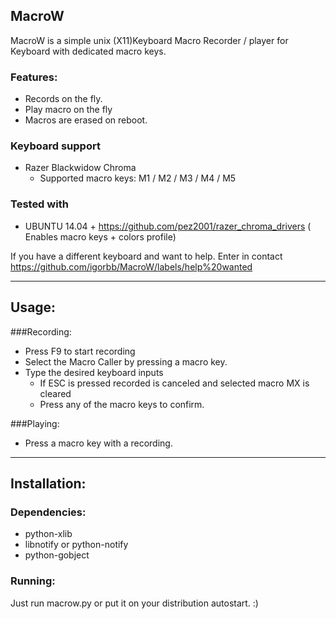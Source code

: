 ## MacroW

MacroW is a simple unix (X11)Keyboard Macro Recorder / player for Keyboard with dedicated macro keys.

### Features:
  - Records on the fly.
  - Play macro on the fly
  - Macros are erased on reboot.

### Keyboard support
 - Razer Blackwidow Chroma
   - Supported macro keys:  M1 / M2 / M3 / M4 / M5

### Tested with
 - UBUNTU 14.04 + https://github.com/pez2001/razer_chroma_drivers ( Enables macro keys + colors profile)

If you have a different keyboard and want to help. Enter in contact  https://github.com/igorbb/MacroW/labels/help%20wanted

---
## Usage:

###Recording:
   - Press F9 to start recording
   - Select the Macro Caller by pressing a macro key.
   - Type the desired keyboard inputs 
     - If ESC is pressed recorded is canceled and selected macro MX is cleared
     - Press any of the macro keys  to confirm.

###Playing:
   - Press a macro key with a recording.
  
---

## Installation:
### Dependencies:
   - python-xlib
   -  libnotify  or python-notify
   -  python-gobject

### Running:
Just run macrow.py or put it on your distribution autostart. :)
